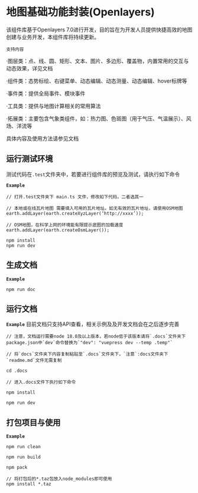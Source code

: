 # 地图基础功能封装(Openlayers)

该组件库基于Openlayers 7.0进行开发，目的旨在为开发人员提供快捷高效的地图创建与业务开发，本组件库将持续更新。

`支持内容`

·图层类：点、线、圆、矩形、文本、图片、多边形、覆盖物，内置常用的交互与动态效果，详见文档

·组件类：态势标绘、右键菜单、动态编辑、动态测量、动态编辑、hover标牌等

·事件类：提供全局事件、模块事件

·工具类：提供与地图计算相关的常用算法

·拓展类：主要包含气象类组件，如：热力图、色斑图（用于气压、气温展示）、风场、洋流等

具体内容及使用方法请参见文档

## 运行测试环境

测试代码在`.test`文件夹中，若要进行组件库的预览及测试，请执行如下命令

**`Example`**

```
// 打开.test文件夹下 main.ts 文件，修改如下代码，二者选其一

// 本地或在线瓦片地图 需要填入可用的瓦片地址。如无有效的瓦片地址，请使用OSM地图
earth.addLayer(earth.createXyzLayer(‘http://xxxx’));

// OSM地图，在科学上网的环境能有限提示底图的加载速度
earth.addLayer(earth.createOsmLayer());

npm install
npm run dev

```

## 生成文档

**`Example`**

```
npm run doc
```

## 运行文档

**`Example`**
目前文档只支持API查看，相关示例及及开发文档会在之后逐步完善
```
// 注意，文档运行需要node 18.0及以上版本，若node低于该版本请将`.docs`文件夹下 package.json中`dev`命令替换为`"dev": "vuepress dev --temp .temp"`

// 将`docs`文件夹下内容复制粘贴至`.docs`文件夹下，`注意`:docs文件夹下`readme.md`文件无需复制

cd .docs

// 进入.docs文件下执行如下命令

npm install

npm run dev
```

## 打包项目与使用

**`Example`**

```
npm run clean

npm run build

npm pack

// 将打包后的*.taz包放入node_modules即可使用
npm install *.taz

```




